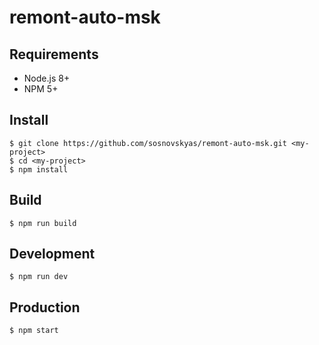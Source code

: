 # remont-auto-msk

## Requirements
- Node.js 8+
- NPM 5+

## Install
```
$ git clone https://github.com/sosnovskyas/remont-auto-msk.git <my-project>
$ cd <my-project>
$ npm install
```

## Build

```
$ npm run build
```

## Development
```
$ npm run dev
```

## Production
```
$ npm start
```
